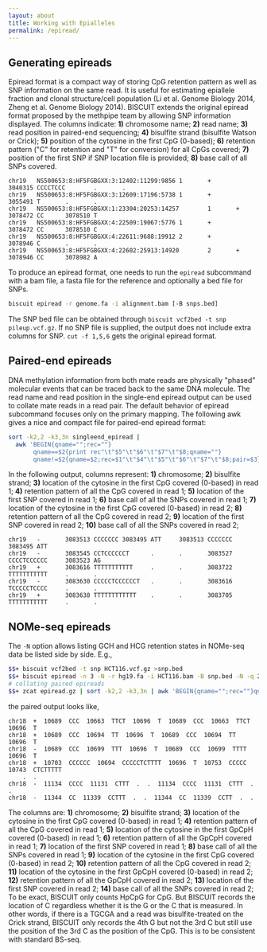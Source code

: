 ```yaml
---
layout: about
title: Working with Epialleles
permalink: /epiread/
---
```


## Generating epireads

Epiread format is a compact way of storing CpG retention pattern as
well as SNP information on the same read. It is useful for estimating
epiallele fraction and clonal structure/cell population (Li et
al. Genome Biology 2014, Zheng et al. Genome Biology 2014). BISCUIT
extends the original epiread format proposed by the methpipe team by
allowing SNP information displayed. The columns indicate: **1)**
chromosome name; **2)** read name; **3)** read position in paired-end
sequencing; **4)** bisulfite strand (bisulfite Watson or Crick);
**5)** position of the cytosine in the first CpG (0-based); **6)**
retention pattern ("C" for retention and "T" for conversion) for all
CpGs covered; **7)** position of the first SNP if SNP location file is
provided; **8)** base call of all SNPs covered.

```
chr19   NS500653:8:HF5FGBGXX:3:12402:11299:9856 1       +       3040315 CCCCTCCC        .       .
chr19   NS500653:8:HF5FGBGXX:3:12609:17196:5738 1       +       3055491 T       .       .
chr19   NS500653:8:HF5FGBGXX:1:23304:20253:14257        1       +       3078472 CC      3078510 T
chr19   NS500653:8:HF5FGBGXX:4:22509:19067:5776 1       +       3078472 CC      3078510 C
chr19   NS500653:8:HF5FGBGXX:4:22611:9688:19912 2       +       3078946 C       .       .
chr19   NS500653:8:HF5FGBGXX:4:22602:25913:14920        2       +       3078946 CC      3078982 A
```

To produce an epiread format, one needs to run the `epiread` subcommand with a bam file, a fasta file for the reference and optionally a bed file for SNPs.
```bash
biscuit epiread -r genome.fa -i alignment.bam [-B snps.bed]
```
The SNP bed file can be obtained through `biscuit vcf2bed -t snp pileup.vcf.gz`. If no SNP file is supplied, the output does not include extra columns for SNP.
`cut -f 1,5,6` gets the original epiread format.

## Paired-end epireads

DNA methylation information from both mate reads are physically "phased" molecular events that can be traced back to the same DNA molecule. The read name and read position in the single-end epiread output can be used to collate mate reads in a read pair. The default behavior of epiread subcommand focuses only on the primary mapping. The following awk gives a nice and compact file for paired-end epiread format:
```bash
sort -k2,2 -k3,3n singleend_epiread |
  awk 'BEGIN{qname="";rec=""}
       qname==$2{print rec"\t"$5"\t"$6"\t"$7"\t"$8;qname=""}
       qname!=$2{qname=$2;rec=$1"\t"$4"\t"$5"\t"$6"\t"$7"\t"$8;pair=$3}'
```
In the following output, columns represent: **1)** chromosome; **2)** bisulfite strand; **3)** location of the cytosine in the first CpG covered (0-based) in read 1; **4)** retention pattern of all the CpG covered in read 1; **5)** location of the first SNP covered in read 1; **6)** base call of all the SNPs covered in read 1; **7)** location of the cytosine in the first CpG covered (0-based) in read 2; **8)** retention pattern of all the CpG covered in read 2; **9)** location of the first SNP covered in read 2; **10)** base call of all the SNPs covered in read 2;
```
chr19   -       3083513 CCCCCCC 3083495 ATT     3083513 CCCCCCC 3083495 ATT
chr19   -       3083545 CCTCCCCCCT      .       .       3083527 CCCCTCCCCCC     3083523 AG
chr19   +       3083616 TTTTTTTTTTT     .       .       3083722 TTTTTTTTTTT     .       .
chr19   -       3083630 CCCCCTCCCCCCT   .       .       3083616 TCCCCCTCCCC     .       .
chr19   +       3083638 TTTTTTTTTTTT    .       .       3083705 TTTTTTTTTTT     .       .
```

## NOMe-seq epireads

The `-N` option allows listing GCH and HCG retention states in NOMe-seq data be listed side by side. E.g.,
<!--
$$$ mkdir -p test/NOMeSeq_HCT116_chr18_chr19_chrM/out_epiread
@@ biscuit : biscuit-develop
@@ HCT116.vcf.gz : test/NOMeSeq_HCT116_chr18_chr19_chrM/raw_pileup/HCT116_chr18_chr19_chrM.vcf.gz
@@ hg19.fa : /home/wanding.zhou/references/hg19/hg19.fa
@@ HCT116.bam : test/NOMeSeq_HCT116_chr18_chr19_chrM/raw_bam/HCT116_chr18_chr19_chrM.bam
@@ snp.bed : test/NOMeSeq_HCT116_chr18_chr19_chrM/out_epiread/snp.bed
@@ epiread.gz : test/NOMeSeq_HCT116_chr18_chr19_chrM/out_epiread/epiread.gz
@@ epiread_paired.gz : test/NOMeSeq_HCT116_chr18_chr19_chrM/out_epiread/epiread_paired.gz
-->
```bash
$$+ biscuit vcf2bed -t snp HCT116.vcf.gz >snp.bed
$$+ biscuit epiread -n 3 -N -r hg19.fa -i HCT116.bam -B snp.bed -N -q 20 | gzip -c >epiread.gz
# collating paired epireads
$$+ zcat epiread.gz | sort -k2,2 -k3,3n | awk 'BEGIN{qname="";rec=""}qname==$2{print rec"\t"$5"\t"$6"\t"$7"\t"$8"\t"$9"\t"$10;qname=""}qname!=$2{qname=$2;rec=$1"\t"$4"\t"$5"\t"$6"\t"$7"\t"$8"\t"$9"\t"$10;pair=$3}' | sort -k1,1 -k3,3n | gzip -c >epiread_paired.gz
```
<!--
##compare test/NOMeSeq_HCT116_chr18_chr19_chrM/out_epiread/snp.bed vs test/NOMeSeq_HCT116_chr18_chr19_chrM/golden_epiread/snp.bed
##compare test/NOMeSeq_HCT116_chr18_chr19_chrM/out_epiread/epiread.gz vs test/NOMeSeq_HCT116_chr18_chr19_chrM/golden_epiread/epiread.gz
##compare test/NOMeSeq_HCT116_chr18_chr19_chrM/out_epiread/epiread_paired.gz vs test/NOMeSeq_HCT116_chr18_chr19_chrM/golden_epiread/epiread_paired.gz
$+ epiread_paired.gz
-->
the paired output looks like,
```text
chr18  +  10689  CCC  10663  TTCT  10696  T  10689  CCC  10663  TTCT  10696  T
chr18  +  10689  CCC  10694  TT  10696  T  10689  CCC  10694  TT  10696  T
chr18  -  10689  CCC  10699  TTT  10696  T  10689  CCC  10699  TTTT  10696  T
chr18  +  10703  CCCCCC  10694  CCCCCTCTTTT  10696  T  10753  CCCCC  10743  CTCTTTTT
    .  .
chr18  -  11134  CCCC  11131  CTTT  .  .  11134  CCCC  11131  CTTT  .  .
chr18  -  11344  CC  11339  CCTTT  .  .  11344  CC  11339  CCTT  .  .
```
The columns are: **1)** chromosome; **2)** bisulfite strand; **3)** location of the cytosine in the first CpG covered (0-based) in read 1; **4)** retention pattern of all the CpG covered in read 1; **5)** location of the cytosine in the first GpCpH covered (0-based) in read 1; **6)** retention pattern of all the GpCpH covered in read 1; **7)** location of the first SNP covered in read 1; **8)** base call of all the SNPs covered in read 1; **9)** location of the cytosine in the first CpG covered (0-based) in read 2; **10)** retention pattern of all the CpG covered in read 2; **11)** location of the cytosine in the first GpCpH covered (0-based) in read 2; **12)** retention pattern of all the GpCpH covered in read 2; **13)** location of the first SNP covered in read 2; **14)** base call of all the SNPs covered in read 2; To be exact, BISCUIT only counts HpCpG for CpG. But BISCUIT records the location of C regardless whether it is the G or the C that is measured. In other words, if there is a TGCGA and a read was bisulfite-treated on the Crick strand, BISCUIT only records the 4th G but not the 3rd C but still use the position of the 3rd C as the position of the CpG. This is to be consistent with standard BS-seq.

